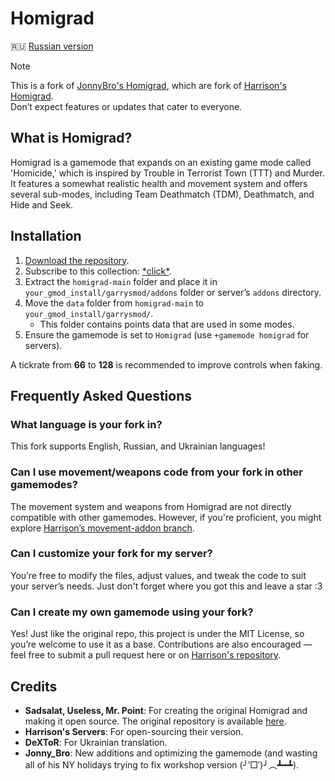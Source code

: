 # Homigrad
🇷🇺 [Russian version](https://github.com/Niikbb/Homigrad/blob/main/readme_ru.md)

> [!NOTE]
> This is a fork of [JonnyBro's Homigrad](https://github.com/JonnyBro/homigrad), which are fork of [Harrison's Homigrad](https://github.com/harrisoniam/homigrad).\
> Don’t expect features or updates that cater to everyone.

## What is Homigrad?

Homigrad is a gamemode that expands on an existing game mode called 'Homicide,' which is inspired by Trouble in Terrorist Town (TTT) and Murder.\
It features a somewhat realistic health and movement system and offers several sub-modes, including Team Deathmatch (TDM), Deathmatch, and Hide and Seek.

## Installation

1. [Download the repository](https://github.com/Niikbb/Homigrad/archive/refs/heads/main.zip).
2. Subscribe to this collection: [\*click\*](https://s.team/sf/3251006969).
3. Extract the `homigrad-main` folder and place it in `your_gmod_install/garrysmod/addons` folder or server’s `addons` directory.
4. Move the `data` folder from `homigrad-main` to `your_gmod_install/garrysmod/`.
   - This folder contains points data that are used in some modes.
5. Ensure the gamemode is set to `Homigrad` (use `+gamemode homigrad` for servers).

A tickrate from **66** to **128** is recommended to improve controls when faking.

## Frequently Asked Questions

### What language is your fork in?

This fork supports English, Russian, and Ukrainian languages!

### Can I use movement/weapons code from your fork in other gamemodes?

The movement system and weapons from Homigrad are not directly compatible with other gamemodes. However, if you're proficient, you might explore [Harrison’s movement-addon branch](https://github.com/harrisoniam/homigrad/tree/movement-addon).

### Can I customize your fork for my server?

You’re free to modify the files, adjust values, and tweak the code to suit your server’s needs. Just don't forget where you got this and leave a star :3

### Can I create my own gamemode using your fork?

Yes! Just like the original repo, this project is under the MIT License, so you’re welcome to use it as a base. Contributions are also encouraged — feel free to submit a pull request here or on [Harrison's repository](https://github.com/harrisoniam/homigrad).

## Credits

- **Sadsalat, Useless, Mr. Point**: For creating the original Homigrad and making it open source. The original repository is available [here](https://github.com/sadsalat/Orignal-Homigrad).
- **Harrison's Servers**: For open-sourcing their version.
- **DeXToR**: For Ukrainian translation.
- **Jonny_Bro**: New additions and optimizing the gamemode (and wasting all of his NY holidays trying to fix workshop version (╯‵□′)╯︵┻━┻).
